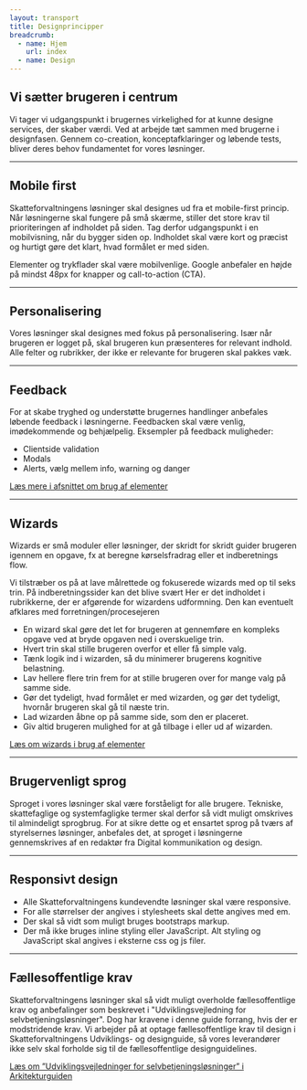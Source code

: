 ```yaml
---
layout: transport
title: Designprincipper
breadcrumb:
  - name: Hjem
    url: index
  - name: Design
---
```


## Vi sætter brugeren i centrum

Vi tager vi udgangspunkt i brugernes virkelighed for at kunne designe services,
der skaber værdi. Ved at arbejde tæt sammen med brugerne i designfasen. Gennem
co-creation, konceptafklaringer og løbende tests, bliver deres behov fundamentet
for vores løsninger.

---

## Mobile first

Skatteforvaltningens løsninger skal designes ud fra et mobile-first princip. Når
løsningerne skal fungere på små skærme, stiller det store krav til prioriteringen
af indholdet på siden. Tag derfor udgangspunkt i en mobilvisning, når du bygger
siden op. Indholdet skal være kort og præcist og hurtigt gøre det klart, hvad
formålet er med siden.

Elementer og trykflader skal være mobilvenlige. Google anbefaler en højde på
mindst 48px for knapper og call-to-action (CTA).

---

## Personalisering

Vores løsninger skal designes med fokus på personalisering. Især når brugeren er
logget på, skal brugeren kun præsenteres for relevant indhold. Alle felter og
rubrikker, der ikke er relevante for brugeren skal pakkes væk.

---

## Feedback

For at skabe tryghed og understøtte brugernes handlinger anbefales løbende
feedback i løsningerne. Feedbacken skal være venlig, imødekommende og
behjælpelig. Eksempler på feedback muligheder:

- Clientside validation
- Modals
- Alerts, vælg mellem info, warning og danger

[Læs mere i afsnittet om brug af elementer](#)

---

## Wizards

Wizards er små moduler eller løsninger, der skridt for skridt guider brugeren
igennem en opgave, fx at beregne kørselsfradrag eller et indberetnings flow.

Vi tilstræber os på at lave målrettede og fokuserede wizards med op til seks
trin. På indberetningssider kan det blive svært Her er det indholdet i
rubrikkerne, der er afgørende for wizardens udformning. Den kan eventuelt
afklares med forretningen/procesejeren

- En wizard skal gøre det let for brugeren at gennemføre en kompleks opgave ved
  at bryde opgaven ned i overskuelige trin.
- Hvert trin skal stille brugeren overfor et eller få simple valg.
- Tænk logik ind i wizarden, så du minimerer brugerens kognitive belastning.
- Lav hellere flere trin frem for at stille brugeren over for mange valg på
  samme side.
- Gør det tydeligt, hvad formålet er med wizarden, og gør det tydeligt, hvornår
  brugeren skal gå til næste trin.
- Lad wizarden åbne op på samme side, som den er placeret.
- Giv altid brugeren mulighed for at gå tilbage i eller ud af wizarden.

[Læs om wizards i brug af elementer](#)

---

## Brugervenligt sprog

Sproget i vores løsninger skal være forståeligt for alle brugere. Tekniske,
skattefaglige og systemfagligke termer skal derfor så vidt muligt omskrives til
almindeligt sprogbrug. For at sikre dette og et ensartet sprog på tværs af
styrelsernes løsninger, anbefales det, at sproget i løsningerne gennemskrives
af en redaktør fra Digital kommunikation og design.

---

## Responsivt design

- Alle Skatteforvaltningens kundevendte løsninger skal være responsive.
- For alle størrelser der angives i stylesheets skal dette angives med em.
- Der skal så vidt som muligt bruges bootstraps markup.
- Der må ikke bruges inline styling eller JavaScript. Alt styling og JavaScript skal angives i eksterne css og js filer.

---

## Fællesoffentlige krav

Skatteforvaltningens løsninger skal så vidt muligt overholde fællesoffentlige
krav og anbefalinger som beskrevet i "Udviklingsvejledning for
selvbetjeningsløsninger". Dog har kravene i denne guide forrang, hvis der er
modstridende krav. Vi arbejder på at optage fællesoffentlige krav til design i
Skatteforvaltningens Udviklings- og designguide, så vores leverandører ikke
selv skal forholde sig til de fællesoffentlige designguidelines.

[Læs om ”Udviklingsvejledninger for selvbetjeningsløsninger” i Arkitekturguiden](#)
